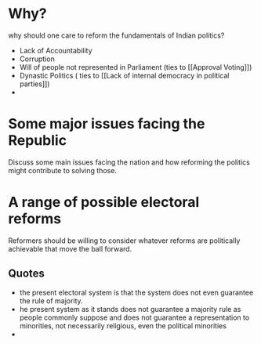 
# Why?

why should one care to reform the fundamentals of Indian politics?

- Lack of Accountability
- Corruption
- Will of people not represented in Parliament (ties to [[Approval Voting]])
- Dynastic Politics ( ties to [[Lack of internal democracy in political parties]])
- 

# Some major issues facing the Republic

Discuss some main issues facing the nation and how reforming the politics might contribute to solving those.


# A range of possible electoral reforms

Reformers should be willing to consider whatever reforms are politically achievable that move the ball forward.



## Quotes

- the present electoral system is that the system does not even guarantee the rule of majority.
- he present system as it stands does not guarantee a majority rule as people commonly suppose and does not guarantee a representation to minorities, not necessarily religious, even the political minorities
- 


